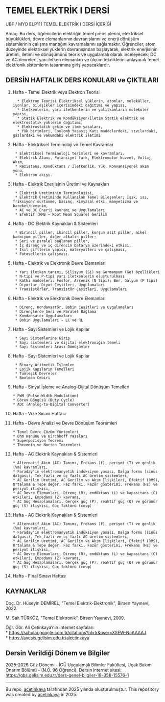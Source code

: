 # TEMEL ELEKTRİK I DERSİ

UBF / MYO ELP111 TEMEL ELEKTRİK I DERSİ İÇERİĞİ

Amaç: Bu ders, öğrencilerin elektriğin temel prensiplerini, elektriksel büyüklükleri, devre elemanlarının davranışlarını ve enerji dönüşüm sistemlerinin çalışma mantığını kavramalarını sağlamaktır. Öğrenciler, atom düzeyinde elektriksel yüklerin davranışından başlayarak, elektrik enerjisinin üretimi, iletimi ve dönüşümünü teorik ve uygulamalı olarak inceleyecek; DC ve AC devreleri, yarı iletken elemanları ve ölçüm tekniklerini anlayarak temel elektronik sistemlerin tasarımına giriş yapacaklardır.

## DERSİN HAFTALIK DERS KONULARI ve ÇIKTILARI

1. Hafta - Temel Elektrik veya Elektron Teorisi

         * Elektron Teorisi Elektriksel yüklerin, atomlar, moleküller, iyonlar, bileşikler içerisindeki dağıtımı ve yapısı,
         * İletkenlerin, yarı iletkenlerin ve yalıtkanların moleküler yapısı,
         * Statik Elektrik ve Kondüksiyon/İletim Statik elektrik ve elektrostatik yüklerin dağıtımı,
         * Elektrostatik çekim ve itme yasaları,
         * Yük birimleri, Coulomb Yasası; Katı maddelerdeki, sıvılardaki, gazlardaki ve vakumdaki elektrik iletimi

2. Hafta - Elektriksel Terminoloji ve Temel Kavramlar

        * Elektriksel Terminoloji terimleri ve kavramları.
        * Elektrik Alanı, Potansiyel fark, Elektromotor kuvvet, Voltaj, Akım,
        * Rezistans, Kondüktans / İletkenlik, Yük, Konvansiyonel akım yönü,
        * Elektron akışı.

3. Hafta - Elektrik Enerjisinin Üretimi ve Kaynakları

        * Elektrik Üretiminin Terminolojisi,
        * Elektrik Üretiminde Kullanılan Temel Bileşenler; Işık, ısı, friksiyon/ sürtünme, basınç, kimyasal etki, manyetizma ve hareket/devinim,
        * AC ve DC Enerji kavramı ve Uygulamaları
        * Efektif (RMS – Root Mean Square) Gerilim

5. Hafta - DC Elektrik Kaynakları & Sistemleri

        * Birincil piller, ikincil piller, kurşun asit piller, nikel kadmiyum piller, diğer alkalin piller; 
        * Seri ve paralel bağlanan piller,
        * İç direnç ve iç direncin batarya üzerindeki etkisi,
        * Isıl çiftlerin yapısı, materyalleri ve çalışması,
        * Fotosellerin çalışması.

6. Hafta - Elektrik ve Elektronik Devre Elemanları

        * Yarı iletken tanımı, Silisyum (Si) ve Germanyum (Ge) özellikleri
        * N-tipi ve P-tipi yarı iletkenlerin oluşturulması
        * Katkı maddeleri: Fosfor, Arsenik (N tipi); Bor, Galyum (P tipi)
        * Diyotlar, Diyot Çeşitleri, Uygulamaları
        * Transistörler, Transistör Çeşitleri, Uygulamaları

7. Hafta - Elektrik ve Elektronik Devre Elemanları

        * Direnç, Kondansatör, Bobin Çeşitleri ve Uygulamaları
        * Dirençlerde Seri ve Paralel Bağlama
        * Kondansatör Uygulamaları
        * Bobin Uygulamaları - LC ve RL

8. Hafta - Sayı Sistemleri ve Lojik Kapılar

        * Sayı Sistemlerine Giriş
        * Sayı sistemleri ve dijital elektroniğin temeli
        * Sayı Sistemleri Arası Dönüşümler

9. Hafta - Sayı Sistemleri ve Lojik Kapılar

        * Binary Aritmetik İşlemler
        * Lojik Kapıların Temelleri
        * Tümleşik Devreler
        * Boolean Cebiri 
   
10. Hafta -  Sinyal İşleme ve Analog–Dijital Dönüşüm Temelleri

        * PWM (Pulse-Width Modulation)
        * Görev Döngüsü (Duty Cycle)
        * ADC (Analog-to-Digital Converter)

11. Hafta - Vize Sınavı Haftası
    
12. Hafta - Devre Analizi ve Devre Dönüşüm Teoremleri

        * Temel Devre Çözüm Yöntemleri
        * Ohm Kanunu ve Kirchhoff Yasaları
        * Süperpozisyon Teoremi
        * Thevenin ve Norton Teoremleri
    
13. Hafta - AC Elektrik Kaynakları & Sistemleri

        * Alternatif Akım (AC) Tanımı, Frekans (f), periyot (T) ve genlik (Vm) kavramları,
        * Faraday’ın elektromanyetik indüksiyon yasası, Dalga formu (sinüs dalgası), Tek fazlı ve üç fazlı AC üretim sistemleri,
        * AC Gerilim Üretimi, AC Gerilim ve Akım İlişkileri, Efektif (RMS), Ortalama & Tepe değer, Faz farkı, Fazör gösterimi, Frekans (Hz) ve periyot ilişkisi,
        * AC Devre Elemanları, Direnç (R), endüktans (L) ve kapasitans (C) etkileri, Empedans (Z) kavramı,
        * AC Güç Hesaplamaları, Gerçek güç (P), reaktif güç (Q) ve görünür güç (S) ilişkisi, Güç faktörü (cosφ)

14. Hafta - AC Elektrik Kaynakları & Sistemleri

        * Alternatif Akım (AC) Tanımı, Frekans (f), periyot (T) ve genlik (Vm) kavramları,
        * Faraday’ın elektromanyetik indüksiyon yasası, Dalga formu (sinüs dalgası), Tek fazlı ve üç fazlı AC üretim sistemleri,
        * AC Gerilim Üretimi, AC Gerilim ve Akım İlişkileri, Efektif (RMS), Ortalama & Tepe değer, Faz farkı, Fazör gösterimi, Frekans (Hz) ve periyot ilişkisi,
        * AC Devre Elemanları, Direnç (R), endüktans (L) ve kapasitans (C) etkileri, Empedans (Z) kavramı,
        * AC Güç Hesaplamaları, Gerçek güç (P), reaktif güç (Q) ve görünür güç (S) ilişkisi, Güç faktörü (cosφ)

15. Hafta - Final Sınavı Haftası

## KAYNAKLAR

Doç. Dr. Hüseyin DEMİREL, "Temel Elektrik-Elektronik", Birsen Yayınevi, 2022.

M. Sait TÜRKÖZ, "Temel Elektronik", Birsen Yayınevi, 2009.

Öğr. Gör. Ali Çetinkaya’nın internet sayfaları:    
    * https://scholar.google.com.tr/citations?hl=tr&user=XSEW-NcAAAAJ      
    * https://avesis.gelisim.edu.tr/alcetinkaya       

## Dersin Verildiği Dönem ve Bilgiler       

2025-2026 Güz Dönemi - İGÜ Uygulamalı Bilimler Fakültesi, Uçak Bakım Onarım Bölümü - (N.Ö. 96 Öğrenci), Dersin internet sitesi: https://gbs.gelisim.edu.tr/ders-genel-bilgiler-18-358-15576-1   

---

Bu repo, [acetinkaya](https://github.com/acetinkaya) tarafından 2025 yılında oluşturulmuştur. This repository was created by [acetinkaya](https://github.com/acetinkaya) in 2025.
